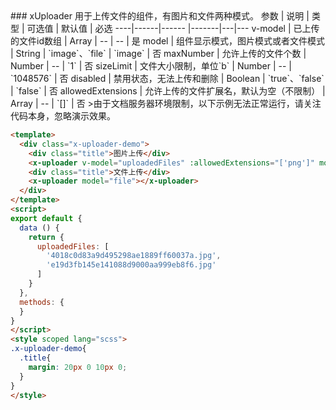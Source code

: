<description>
### xUploader
用于上传文件的组件，有图片和文件两种模式。
参数 | 说明 | 类型 | 可选值 | 默认值 | 必选
----|------|------ |-------|---|---
v-model | 已上传的文件id数组  | Array | --  | -- | 是
model | 组件显示模式，图片模式或者文件模式  | String | `image`、`file`  | `image` | 否
maxNumber | 允许上传的文件个数  | Number | --  | `1` | 否
sizeLimit | 文件大小限制，单位`b`  | Number | --  | `1048576` | 否
disabled | 禁用状态，无法上传和删除  | Boolean | `true`、`false`  | `false` | 否
allowedExtensions | 允许上传的文件扩展名，默认为空（不限制）  | Array | --  | `[]` | 否
>由于文档服务器环境限制，以下示例无法正常运行，请关注代码本身，忽略演示效果。
</description>

```html
<template>
  <div class="x-uploader-demo">
    <div class="title">图片上传</div>
    <x-uploader v-model="uploadedFiles" :allowedExtensions="['png']" model="image" :maxNumber="5"></x-uploader>
    <div class="title">文件上传</div>
    <x-uploader model="file"></x-uploader>
  </div>
</template>
<script>
export default {
  data () {
    return {
      uploadedFiles: [
        '4018c0d83a9d495298ae1889ff60037a.jpg',
        'e19d3fb145e141088d9000aa999eb8f6.jpg'
      ]
    }
  },
  methods: {
  }
}
</script>
<style scoped lang="scss">
.x-uploader-demo{
  .title{
    margin: 20px 0 10px 0;
  }
}
</style>
```
